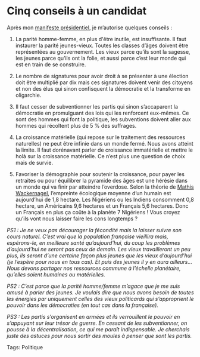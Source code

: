 # Cinq conseils à un candidat

Après mon [manifeste présidentiel](/2006/10/24/manifeste-presidentiel/), je m’autorise quelques conseils :

1. La parité homme-femme, en plus d'être inutile, est insuffisante. Il faut instaurer la parité jeunes-vieux. Toutes les classes d’âges doivent être représentées au gouvernement. Les vieux parce qu’ils sont la sagesse, les jeunes parce qu’ils ont la folie, et aussi parce c’est leur monde qui est en train de se construire.

2. Le nombre de signatures pour avoir droit à se présenter à une élection doit être multiplié par dix mais ces signatures doivent venir des citoyens et non des élus qui sinon confisquent la démocratie et la transforme en oligarchie.

3. Il faut cesser de subventionner les partis qui sinon s’accaparent la démocratie en promulguant des lois qui les renforcent eux-mêmes. Ce sont des hommes qui font la politique, les subventions doivent aller aux hommes qui récoltent plus de 5 % des suffrages.

4. La croissance matérielle (qui repose sur le traitement des ressources naturelles) ne peut être infinie dans un monde fermé. Nous avons atteint la limite. Il faut dorénavant parler de croissance immatérielle et mettre le holà sur la croissance matérielle. Ce n’est plus une question de choix mais de survie.

5. Favoriser la démographie pour soutenir la croissance, pour payer les retraites ou pour équilibrer la pyramide des âges est une hérésie dans un monde qui va finir par atteindre l’overdose. Selon la théorie de [Mathis Wackernagel](http://www.big-picture.tv/index.php?id=23&cat=&a=37), l’empreinte écologique moyenne d’un humain est aujourd’hui de 1,8 hectare. Les Nigériens ou les Indiens consomment 0,8 hectare, un Américains 9,6 hectares et un Français 5,6 hectares. Donc un Français en plus ça coûte à la planète 7 Nigériens ! Vous croyez qu’ils vont nous laisser faire les cons longtemps ?

*PS1 : Je ne veux pas décourager la fécondité mais la laisser suivre son cours naturel. C’est vrai que la population française vieillira mais, espérons-le, en meilleure santé qu’aujourd’hui, du coup les problèmes d’aujourd’hui ne seront pas ceux de demain. Les vieux travailleront un peu plus, ils seront d’une certaine façon plus jeunes que les vieux d’aujourd’hui (je l’espère pour nous en tous cas). Et puis des jeunes il y en aura ailleurs… Nous devons partager nos ressources commune à l’échelle planétaire, qu’elles soient humaines ou matérielles.*

*PS2 : C’est parce que la parité homme/femme m’agace que je me suis amusé à parler des jeunes. Je voulais dire que nous avons besoin de toutes les énergies par uniquement celles des vieux politicards qui s’approprient le pouvoir dans les démocraties (en tout cas dans la française).*

*PS3 : Les partis s’organisent en armées et ils verrouillent le pouvoir en s’appuyant sur leur trésor de guerre. En cessant de les subventionner, on pousse à la décentralisation, ce qui me paraît indispensable. Je cherchais juste des astuces pour nous sortir des moules à penser que sont les partis.*

Tags: Politique